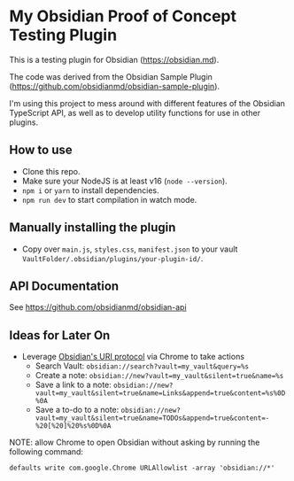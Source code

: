 # My Obsidian Proof of Concept Testing Plugin

This is a testing plugin for Obsidian (https://obsidian.md).

The code was derived from the Obsidian Sample Plugin (https://github.com/obsidianmd/obsidian-sample-plugin).

I'm using this project to mess around with different features of the Obsidian TypeScript API, as well as to
develop utility functions for use in other plugins.

## How to use

- Clone this repo.
- Make sure your NodeJS is at least v16 (`node --version`).
- `npm i` or `yarn` to install dependencies.
- `npm run dev` to start compilation in watch mode.

## Manually installing the plugin

- Copy over `main.js`, `styles.css`, `manifest.json` to your vault `VaultFolder/.obsidian/plugins/your-plugin-id/`.

## API Documentation

See https://github.com/obsidianmd/obsidian-api

## Ideas for Later On
- Leverage [Obsidian's URI protocol](https://help.obsidian.md/Extending+Obsidian/Obsidian+URI) via Chrome to take actions
  - Search Vault: `obsidian://search?vault=my_vault&query=%s`
  - Create a note: `obsidian://new?vault=my_vault&silent=true&name=%s`
  - Save a link to a note: `obsidian://new?vault=my_vault&silent=true&name=Links&append=true&content=%s%0D%0A`
  - Save a to-do to a note: `obsidian://new?vault=my_vault&silent=true&name=TODOs&append=true&content=-%20[%20]%20%s%0D%0A`

NOTE: allow Chrome to open Obsidian without asking by running the following command:
```
defaults write com.google.Chrome URLAllowlist -array 'obsidian://*'
```

